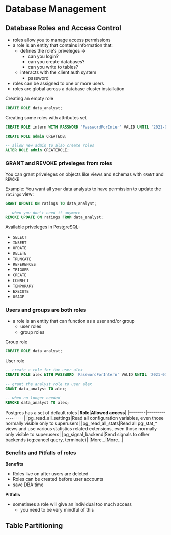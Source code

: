 # Database Management 

## Database Roles and Access Control
- roles allow you to manage access permissions
- a role is an entity that contains information that:
    - defines the role's priveleges ->
        - can you login?
        - can you create databases?
        - can you write to tables?
    - interacts with the client auth system
        - password
- roles can be assigned to one or more users
- roles are global across a database cluster installation

Creating an empty role
```sql
CREATE ROLE data_analyst;
```

Creating some roles with attributes set
```sql
CREATE ROLE intern WITH PASSWORD 'PasswordForInter' VALID UNTIL '2021-01-01';

CREATE ROLE admin CREATEDB;

-- allow new admin to also create roles
ALTER ROLE admin CREATEROLE;
```

### GRANT and REVOKE priveleges from roles 
You can grant priveleges on objects like views and schemas with `GRANT` and `REVOKE`

Example: You want all your data analysts to have permission to update the `ratings` view:
```sql
GRANT UPDATE ON ratings TO data_analyst;

-- when you don't need it anymore
REVOKE UPDATE ON ratings FROM data_analyst;
```

Available priveleges in PostgreSQL:
- `SELECT`
- `INSERT`
- `UPDATE`
- `DELETE`
- `TRUNCATE`
- `REFERENCES`
- `TRIGGER`
- `CREATE`
- `CONNECT`
- `TEMPORARY`
- `EXECUTE`
- `USAGE`

### Users and groups are both roles
- a role is an entity that can function as a user and/or group
    - user roles
    - group roles

Group role
```sql
CREATE ROLE data_analyst;
```

User role
```sql
-- create a role for the user alex
CREATE ROLE alex WITH PASSWORD 'PasswordForIntern' VALID UNTIL '2021-01-01';

-- grant the analyst role to user alex
GRANT data_analyst TO alex;

-- when no longer needed
REVOKE data_analyst TO alex;
```

Postgres has a set of default roles
|**Role**|**Allowed access**|
|--------|------------------|
|pg_read_all_settings|Read all configuration variables, even those normally visible only to superusers|
|pg_read_all_stats|Read all pg_stat_* views and use various statistics related extensions, even those normally only visible to superusers|
|pg_signal_backend|Send signals to other backends (eg:cancel query, terminate)|
|More...|More...|

### Benefits and Pitfalls of roles
**Benefits**
- Roles live on after users are deleted
- Roles can be created before user accounts
- save DBA time

**Pitfalls**
- sometimes a role will give an individual too much access
    - you need to be very mindful of this

## Table Partitioning
